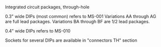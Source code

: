 Integrated circuit packages, through-hole

0.3" wide DIPs (most common) refers to MS-001
Variations AA through AG are full lead packages. Variations BA through BF are 1/2 lead packages.

0.4" wide DIPs refers to MS-010

Sockets for several DIPs are available in "connectors TH" section